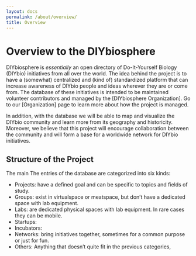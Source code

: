 ```yaml
---
layout: docs
permalink: /about/overview/
title: Overview
---
```


# Overview to the DIYbiosphere
DIYbiosphere is _essentially_ an open directory of Do-It-Yourself Biology (DIYbio) initiatives from all over the world. The idea behind the project is to have a (somewhat) centralized and (kind of) standardized platform that can increase awareness of DIYbio people and ideas wherever they are or come from. The database of these initiatives is intended to be maintained volunteer contributors and managed by the [DIYbiosphere Organization]. Go to our [Organization] page to learn more about how the project is managed.

In addition, with the database we will be able to map and visualize the DIYbio community and learn more from its geography and historicity. Moreover, we believe that this project will encourage collaboration between the community and will form a base for a worldwide network for DIYbio initiatives.

## Structure of the Project
The main
The entries of the database are categorized into six kinds:

- Projects: have a defined goal and can be specific to topics and fields of study.
- Groups: exist in virtualspace or meatspace, but don’t have a dedicated space with lab equipment.
- Labs: are dedicated physical spaces with lab equipment. In rare cases they can be mobile.
- Startups:
- Incubators:
- Networks: bring initiatives together, sometimes for a common purpose or just for fun.
- Others: Anything that doesn’t quite fit in the previous categories,
